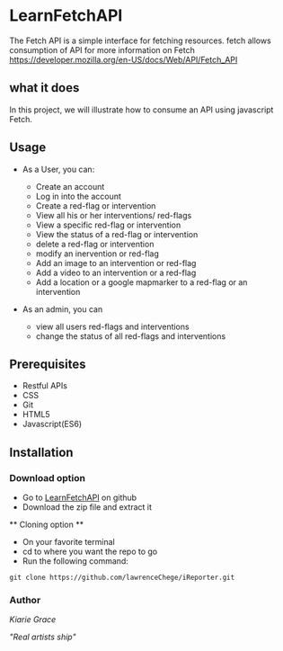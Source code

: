 # LearnFetchAPI
The Fetch API is a simple interface for fetching resources. fetch allows consumption of API 
for more information on Fetch https://developer.mozilla.org/en-US/docs/Web/API/Fetch_API

## what it does
In this project, we will illustrate how to consume an API using javascript Fetch.




## Usage

* As a User, you can:
    * Create an account
    * Log in into the account
    * Create a red-flag or intervention
    * View all his or her interventions/ red-flags
    * View a specific red-flag or intervention
    * View the status of a red-flag or intervention
    * delete a red-flag or intervention
    * modify an inervention or red-flag
    * Add an image to an intervention or red-flag
    * Add a video to an intervention or a red-flag
    * Add a location or a google mapmarker to a red-flag or an intervention

* As an admin, you can
    * view all users red-flags and interventions
    * change the status of all red-flags and interventions


## Prerequisites
* Restful APIs
* CSS
* Git
* HTML5
* Javascript(ES6)

## Installation

### Download option

* Go to [LearnFetchAPI](https://github.com/GraceKiarie/LearnFetchAPI) on github
* Download the zip file and extract it


** Cloning option **

* On your favorite terminal
* cd to where you want the repo to go
* Run the following command:

`git clone https://github.com/lawrenceChege/iReporter.git`


### Author

*Kiarie Grace*



*"Real artists ship"*
